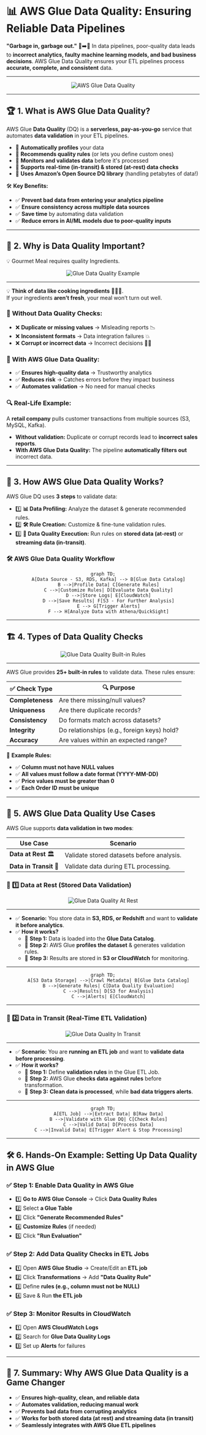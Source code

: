 # 📊 **AWS Glue Data Quality: Ensuring Reliable Data Pipelines**

**"Garbage in, garbage out."** 🚮➡️🚀 In data pipelines, poor-quality data leads to **incorrect analytics, faulty machine learning models, and bad business decisions**. AWS Glue Data Quality ensures your ETL pipelines process **accurate, complete, and consistent** data.

---

<div style="text-align: center">
  <img src="images/glue-data-quality.png" alt="AWS Glue Data Quality" />
</div>

---

## 🏆 **1. What is AWS Glue Data Quality?**

AWS Glue **Data Quality** (DQ) is a **serverless, pay-as-you-go** service that automates **data validation** in your ETL pipelines.

- 🔹 **Automatically profiles** your data
- 🔹 **Recommends quality rules** (or lets you define custom ones)
- 🔹 **Monitors and validates data** before it's processed
- 🔹 **Supports real-time (in-transit) & stored (at-rest) data checks**
- 🔹 **Uses Amazon’s Open Source DQ library** (handling petabytes of data!)

🛠 **Key Benefits:**

- ✅ **Prevent bad data from entering your analytics pipeline**
- ✅ **Ensure consistency across multiple data sources**
- ✅ **Save time** by automating data validation
- ✅ **Reduce errors in AI/ML models due to poor-quality inputs**

---

## 🤔 **2. Why is Data Quality Important?**

💡 Gourmet Meal requires quality Ingredients.

<div style="text-align: center">
  <img src="images/glue-data-quality-example.png" alt="Glue Data Quality Example" />
</div>

---

💡 **Think of data like cooking ingredients** 🥦🥩🍞.  
If your ingredients **aren’t fresh**, your meal won’t turn out well.

### 📌 **Without Data Quality Checks:**

- ❌ **Duplicate or missing values** → Misleading reports 📉
- ❌ **Inconsistent formats** → Data integration failures 💥
- ❌ **Corrupt or incorrect data** → Incorrect decisions 🤦‍♂️

### 📌 **With AWS Glue Data Quality:**

- ✅ **Ensures high-quality data** → Trustworthy analytics
- ✅ **Reduces risk** → Catches errors before they impact business
- ✅ **Automates validation** → No need for manual checks

### 🔍 **Real-Life Example:**

A **retail company** pulls customer transactions from multiple sources (S3, MySQL, Kafka).

- **Without validation:** Duplicate or corrupt records lead to **incorrect sales reports**.
- **With AWS Glue Data Quality:** The pipeline **automatically filters out** incorrect data.

---

## 🔧 **3. How AWS Glue Data Quality Works?**

AWS Glue DQ uses **3 steps** to validate data:

- 1️⃣ **📊 Data Profiling:** Analyze the dataset & generate recommended rules.
- 2️⃣ **🛠️ Rule Creation:** Customize & fine-tune validation rules.
- 3️⃣ **🚀 Data Quality Execution:** Run rules on **stored data (at-rest)** or **streaming data (in-transit)**.

### 🛠 **AWS Glue Data Quality Workflow**

<div style="text-align: center">

```mermaid
graph TD;
    A[Data Source - S3, RDS, Kafka] --> B[Glue Data Catalog]
    B -->|Profile Data| C[Generate Rules]
    C -->|Customize Rules| D[Evaluate Data Quality]
    D -->|Store Logs| E[CloudWatch]
    D -->|Save Results| F[S3 - For Further Analysis]
    E --> G[Trigger Alerts]
    F --> H[Analyze Data with Athena/QuickSight]
```

</div>

---

## 🏗️ **4. Types of Data Quality Checks**

<div style="text-align: center">
  <img src="images/glue-data-quality-built-in-rules.png" alt="Glue Data Quality Built-in Rules" />
</div>

---

AWS Glue provides **25+ built-in rules** to validate data. These rules ensure:

| ✅ **Check Type** | 🔍 **Purpose**                              |
| ----------------- | ------------------------------------------- |
| **Completeness**  | Are there missing/null values?              |
| **Uniqueness**    | Are there duplicate records?                |
| **Consistency**   | Do formats match across datasets?           |
| **Integrity**     | Do relationships (e.g., foreign keys) hold? |
| **Accuracy**      | Are values within an expected range?        |

🔹 **Example Rules:**

- ✅ **Column must not have NULL values**
- ✅ **All values must follow a date format (YYYY-MM-DD)**
- ✅ **Price values must be greater than 0**
- ✅ **Each Order ID must be unique**

---

## 🔄 **5. AWS Glue Data Quality Use Cases**

AWS Glue supports **data validation in two modes**:

| **Use Case**           | **Scenario**                              |
| ---------------------- | ----------------------------------------- |
| **Data at Rest** 🏛️    | Validate stored datasets before analysis. |
| **Data in Transit** 🚀 | Validate data during ETL processing.      |

### 📌 **1️⃣ Data at Rest** (Stored Data Validation)

<div style="text-align: center;padding: 0 20px">
  <img src="images/glue-data-quality-at-rest.png" alt="Glue Data Quality At Rest" />
</div>

---

- ✅ **Scenario:** You store data in **S3, RDS, or Redshift** and want to **validate it before analytics**.
- ✅ **How it works?**
  - 🔹 **Step 1:** Data is loaded into the **Glue Data Catalog**.
  - 🔹 **Step 2:** AWS Glue **profiles the dataset** & generates validation rules.
  - 🔹 **Step 3:** Results are stored in **S3 or CloudWatch** for monitoring.

---

<div style="text-align: center">

```mermaid
graph TD;
    A[S3 Data Storage] -->|Crawl Metadata| B[Glue Data Catalog]
    B -->|Generate Rules| C[Data Quality Evaluation]
    C -->|Results| D[S3 for Analysis]
    C -->|Alerts| E[CloudWatch]
```

</div>

---

### 📌 **2️⃣ Data in Transit** (Real-Time ETL Validation)

<div style="text-align: center;padding: 0 20px">
  <img src="images/glue-data-quality-in-transit.png" alt="Glue Data Quality In Transit" />
</div>

---

- ✅ **Scenario:** You are **running an ETL job** and want to **validate data before processing**.
- ✅ **How it works?**
  - 🔹 **Step 1:** Define **validation rules** in the Glue ETL Job.
  - 🔹 **Step 2:** AWS Glue **checks data against rules** before transformation.
  - 🔹 **Step 3:** **Clean data is processed**, while **bad data triggers alerts**.

---

<div style="text-align: center">

```mermaid
graph TD;
    A[ETL Job] -->|Extract Data| B[Raw Data]
    B -->|Validate with Glue DQ| C[Check Rules]
    C -->|Valid Data| D[Process Data]
    C -->|Invalid Data| E[Trigger Alert & Stop Processing]
```

</div>

---

## 🛠 **6. Hands-On Example: Setting Up Data Quality in AWS Glue**

### ✅ **Step 1: Enable Data Quality in AWS Glue**

- 1️⃣ **Go to AWS Glue Console** → Click **Data Quality Rules**
- 2️⃣ Select **a Glue Table**
- 3️⃣ Click **"Generate Recommended Rules"**
- 4️⃣ **Customize Rules** (if needed)
- 5️⃣ Click **"Run Evaluation"**

### ✅ **Step 2: Add Data Quality Checks in ETL Jobs**

- 1️⃣ Open **AWS Glue Studio** → Create/Edit an **ETL job**
- 2️⃣ Click **Transformations** → Add **"Data Quality Rule"**
- 3️⃣ Define **rules (e.g., column must not be NULL)**
- 4️⃣ Save & Run **the ETL job**

### ✅ **Step 3: Monitor Results in CloudWatch**

- 1️⃣ Open **AWS CloudWatch Logs**
- 2️⃣ Search for **Glue Data Quality Logs**
- 3️⃣ Set up **Alerts** for failures

---

## 📌 **7. Summary: Why AWS Glue Data Quality is a Game Changer**

- ✅ **Ensures high-quality, clean, and reliable data**
- ✅ **Automates validation, reducing manual work**
- ✅ **Prevents bad data from corrupting analytics**
- ✅ **Works for both stored data (at rest) and streaming data (in transit)**
- ✅ **Seamlessly integrates with AWS Glue ETL pipelines**
